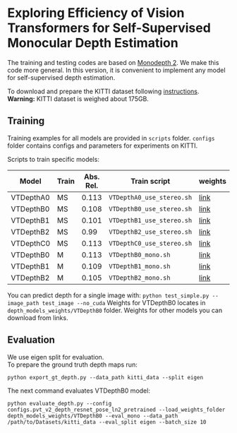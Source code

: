 # Exploring Efficiency of Vision Transformers for Self-Supervised Monocular Depth Estimation


The training and testing codes are based on  [Monodepth 2](https://github.com/nianticlabs/monodepth2).
We make this code more general. In this version, it is convenient to implement any model for self-supervised depth estimation. 
 
 
To download and prepare the KITTI dataset following [instructions](https://github.com/nianticlabs/monodepth2#-kitti-training-data).  
**Warning:** KITTI dataset is weighed about 175GB. 

## Training
 Training examples for all models are provided in `scripts` folder. 
 `configs` folder contains configs and parameters for experiments on KITTI.
 
 
 Scripts to train specific models:
 
| Model                     | Train |Abs. Rel.  | Train script                         |weights |
|---------------------------|-------|-----------|--------------------------------------|--------|
| VTDepthA0                 |  MS   |0.113      | `VTDepthA0_use_stereo.sh`            |[link](https://disk.yandex.ru/d/YY_o9BnrGB6h8Q)| 
| VTDepthB0                 |  MS   |0.108      | `VTDepthB0_use_stereo.sh`            |[link](https://disk.yandex.ru/d/8usQyZFQ_2CTCw)| 
| VTDepthB1                 |  MS   |0.101      | `VTDepthB1_use_stereo.sh`            |[link](https://disk.yandex.ru/d/OGLXekKcLKh0mg)| 
| VTDepthB2                 |  MS   |0.99       | `VTDepthB2_use_stereo.sh`            |[link](https://disk.yandex.ru/d/xrlhEqFfOBBS8A)| 
| VTDepthC0                 |  MS   |0.113      | `VTDepthC0_use_stereo.sh`            |[link](https://disk.yandex.ru/d/_CKabzoB8VPB6A)| 
| VTDepthB0                 |  M    |0.113      | `VTDepthB0_mono.sh`                  |[link](https://disk.yandex.ru/d/498TS3KkmmPXJg)| 
| VTDepthB1                 |  M    |0.109      | `VTDepthB1_mono.sh`                  |[link](https://disk.yandex.ru/d/gOxem-xgTB-Sww)| 
| VTDepthB2                 |  M    |0.105      | `VTDepthB2_mono.sh`                  |[link](https://disk.yandex.ru/d/UceoDiAKOJ4oCQ)| 
   

You can predict depth for a single image with:
`python test_simple.py --image_path test_image --no_cuda` 
Weights for VTDepthB0 locates in `depth_models_weights/VTDepthB0` folder. Weights for other models you can download
from links. 


## Evaluation
We use eigen split for evaluation.    
To prepare the ground truth depth maps run:

```buildoutcfg
python export_gt_depth.py --data_path kitti_data --split eigen
```

The next command evaluates VTDepthB0 model:  
```buildoutcfg
python evaluate_depth.py --config configs.pvt_v2_depth_resnet_pose_ln2_pretrained --load_weights_folder depth_models_weights/VTDepthB0 --eval_mono --data_path /path/to/Datasets/kitti_data --eval_split eigen --batch_size 10
```



